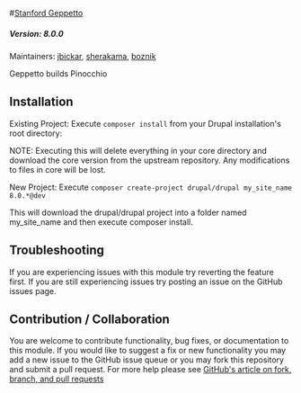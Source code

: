 #[Stanford Geppetto](https://github.com/SU-SWS/stanford_geppetto)
##### Version: 8.0.0

Maintainers: [jbickar](https://github.com/jbickar), [sherakama](https://github.com/sherakama), [boznik](https://github.com/boznik)


Geppetto builds Pinocchio

Installation
---

Existing Project:
Execute `composer install` from your Drupal installation's root directory:

NOTE: Executing this will delete everything in your core directory and download the core version from the upstream repository. Any modifications to files in core will be lost.

New Project:
Execute `composer create-project drupal/drupal my_site_name 8.0.*@dev`

This will download the drupal/drupal project into a folder named my_site_name and then execute composer install.



Troubleshooting
---

If you are experiencing issues with this module try reverting the feature first. If you are still experiencing issues try posting an issue on the GitHub issues page.

Contribution / Collaboration
---

You are welcome to contribute functionality, bug fixes, or documentation to this module. If you would like to suggest a fix or new functionality you may add a new issue to the GitHub issue queue or you may fork this repository and submit a pull request. For more help please see [GitHub's article on fork, branch, and pull requests](https://help.github.com/articles/using-pull-requests)
